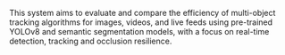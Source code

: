 This system aims to evaluate and compare the efficiency of multi-object tracking algorithms for images, videos, and live feeds using pre-trained YOLOv8 and semantic segmentation models, with a focus on real-time detection, tracking and occlusion resilience.

